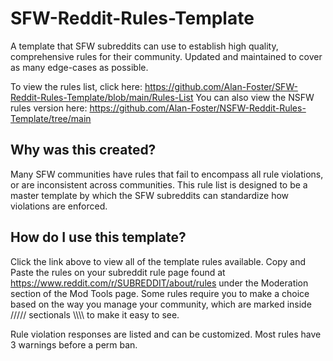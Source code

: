 # SFW-Reddit-Rules-Template
A template that SFW subreddits can use to establish high quality, comprehensive rules for their community. Updated and maintained to cover as many edge-cases as possible. 

To view the rules list, click here: 
https://github.com/Alan-Foster/SFW-Reddit-Rules-Template/blob/main/Rules-List
You can also view the NSFW rules version here:
https://github.com/Alan-Foster/NSFW-Reddit-Rules-Template/tree/main

## Why was this created?
Many SFW communities have rules that fail to encompass all rule violations, or are inconsistent across communities. This rule list is designed to be a master template by which the SFW subreddits can standardize how violations are enforced.

## How do I use this template?
Click the link above to view all of the template rules available. Copy and Paste the rules on your subreddit rule page found at https://www.reddit.com/r/SUBREDDIT/about/rules under the Moderation section of the Mod Tools page. Some rules require you to make a choice based on the way you manage your community, which are marked inside ///// sectionals \\\\\\\ to make it easy to see.

Rule violation responses are listed and can be customized. Most rules have 3 warnings before a perm ban.
